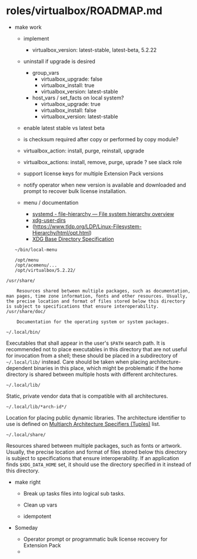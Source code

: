 # roles/virtualbox/ROADMAP.md


* make work
  * implement
    * virtualbox_version: latest-stable, latest-beta, 5.2.22
  * uninstall if upgrade is desired
    * group_vars
      * virtualbox_upgrade: false
      * virtualbox_install: true
      * virtualbox_version: latest-stable
    * host_vars / set_facts on local system?
      * virtualbox_upgrade: true
      * virtualbox_install: false
      * virtualbox_version: latest-stable
  * enable latest stable vs latest beta
  * is checksum required after copy or performed by copy module?
  * virtualbox_action: install, purge, reinstall, upgrade
  * virtualbox_actions: install, remove, purge, uprade ? see slack role
  * support license keys for multiple Extension Pack versions
  * notify operator when new version is available and downloaded and prompt to recover bulk license installation.
  * menu / documentation

    * [systemd - file-hierarchy — File system hierarchy overview](https://www.freedesktop.org/software/systemd/man/file-hierarchy.html)
    * [xdg-user-dirs](https://www.freedesktop.org/wiki/Software/xdg-user-dirs/)
    * (https://www.tldp.org/LDP/Linux-Filesystem-Hierarchy/html/opt.html)
    * [XDG Base Directory Specification](https://specifications.freedesktop.org/basedir-spec/basedir-spec-latest.html)

  ```shell
  ~/bin/local-menu
  ```

  ```shell
  /opt/menu
  /opt/acemenu/...
  /opt/virtualbox/5.2.22/
  ```

```shell
/usr/share/

    Resources shared between multiple packages, such as documentation, man pages, time zone information, fonts and other resources. Usually, the precise location and format of files stored below this directory is subject to specifications that ensure interoperability.
/usr/share/doc/

    Documentation for the operating system or system packages.
```

```
~/.local/bin/
```

Executables that shall appear in the user's         `$PATH` search path. It is recommended not to         place executables in this directory that are not useful for         invocation from a shell; these should be placed in a         subdirectory of `~/.local/lib/` instead.         Care should be taken when placing architecture-dependent         binaries in this place, which might be problematic if the home         directory is shared between multiple hosts with different         architectures.

```
~/.local/lib/
```

Static, private vendor data that is compatible         with all architectures.

```
~/.local/lib/*arch-id*/
```

Location for placing public dynamic libraries.         The architecture identifier to use is defined on [Multiarch         Architecture Specifiers (Tuples)](https://wiki.debian.org/Multiarch/Tuples)         list.

```
~/.local/share/
```

Resources shared between multiple packages,         such as fonts or artwork. Usually, the precise location and         format of files stored below this directory is subject to         specifications that ensure interoperability. If an application         finds `$XDG_DATA_HOME` set, it should use the         directory specified in it instead of this         directory.



* make right

  * Break up tasks files into logical sub tasks.

  * Clean up vars

  * idempotent

* Someday

  * Operator prompt or programmatic bulk license recovery for Extension Pack
  * 
